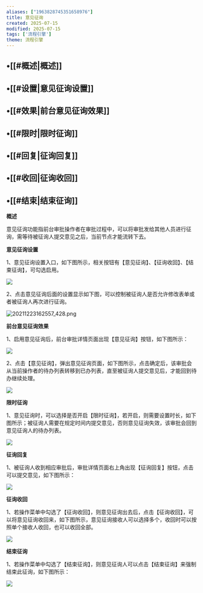 ```yaml
---
aliases: ["1963828745351658976"]
title: 意见征询
created: 2025-07-15
modified: 2025-07-15
tags: ['流程引擎']
theme: 流程引擎
---
```


## •[[#概述|概述]]

## •[[#设置|意见征询设置]]

## •[[#效果|前台意见征询效果]]

## •[[#限时|限时征询]]

## •[[#回复|征询回复]]

## •[[#收回|征询收回]]

## •[[#结束|结束征询]]

**概述**

意见征询功能指前台审批操作者在审批过程中，可以将审批发给其他人员进行征询，需等待被征询人提交意见之后，当前节点才能流转下去。

**意见征询设置**

1、意见征询设置入口，如下图所示，相关按钮有【意见征询】、【征询收回】、【结束征询】，可勾选启用。

![](ba430da14f306e208403f9265872cb29.jpg)

2、点击意见征询后面的设置显示如下图，可以控制被征询人是否允许修改表单或者被征询人再次进行征询。

![](c02b114e2cb40f2997fbe86124d0d8d7.jpg "20211223162557_428.png")

**前台意见征询效果**

1、启用意见征询后，前台审批详情页面出现【意见征询】按钮，如下图所示：

**![](0f25fe69736465cd83de8b14c15424ee.jpg)**

2、点击【意见征询】，弹出意见征询页面，如下图所示，点击确定后，该审批会从当前操作者的待办列表转移到已办列表，直至被征询人提交意见后，才能回到待办继续处理。

![](c79cea8866f6720a385c3da9035a63ae.jpg)

**限时征询**

1、意见征询时，可以选择是否开启【限时征询】，若开启，则需要设置时长，如下图所示；被征询人需要在规定时间内提交意见，否则意见征询失效，该审批会回到意见征询人的待办列表。

![](bcae622170ea1a8b8c637752a11c16b8.jpg)

**征询回复**

1、被征询人收到相应审批后，审批详情页面右上角出现【征询回复】按钮，点击可以提交意见，如下图所示：

![](a4c3579c520e71e1f244f772566ab063.jpg)

**征询收回**

1、若操作菜单中勾选了【征询收回】，则意见征询出去后，点击【征询收回】，可以将意见征询收回来，如下图所示，意见征询接收人可以选择多个，收回时可以按照单个接收人收回，也可以收回全部。

![](599920ac175c02c00c13a4115c3d54bf.jpg)

**结束征询**

1、若操作菜单中勾选了【结束征询】，则意见征询人可以点击【结束征询】来强制结束此征询，如下图所示：

![](3f901727f0271c5121f7a51f2476e120.jpg)